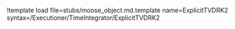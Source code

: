 !template load file=stubs/moose_object.md.template name=ExplicitTVDRK2 syntax=/Executioner/TimeIntegrator/ExplicitTVDRK2